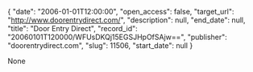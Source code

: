 {
  "date": "2006-01-01T12:00:00", 
  "open_access": false, 
  "target_url": "http://www.doorentrydirect.com/", 
  "description": null, 
  "end_date": null, 
  "title": "Door Entry Direct", 
  "record_id": "20060101T120000/WFUsDKQj15EGSJHpOfSAjw==", 
  "publisher": "doorentrydirect.com", 
  "slug": 11506, 
  "start_date": null
}

None